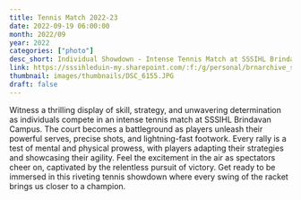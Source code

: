 ```yaml
---
title: Tennis Match 2022-23
date: 2022-09-19 06:00:00
month: 2022/09
year: 2022
categories: ["photo"]
desc_short: Individual Showdown - Intense Tennis Match at SSSIHL Brindavan Campus - Skills, Strategy, and Determination on Full Display
link: https://sssihleduin-my.sharepoint.com/:f:/g/personal/brnarchive_sssihl_edu_in/EkWI3eMSwWFKpU9sgL4UyJIBdglZkXcPrx1Sde0WjYrOMw?e=bHotQb
thumbnail: images/thumbnails/DSC_6155.JPG
draft: false
---
```


Witness a thrilling display of skill, strategy, and unwavering determination as individuals compete in an intense tennis match at SSSIHL Brindavan Campus. The court becomes a battleground as players unleash their powerful serves, precise shots, and lightning-fast footwork. Every rally is a test of mental and physical prowess, with players adapting their strategies and showcasing their agility. Feel the excitement in the air as spectators cheer on, captivated by the relentless pursuit of victory. Get ready to be immersed in this riveting tennis showdown where every swing of the racket brings us closer to a champion.
